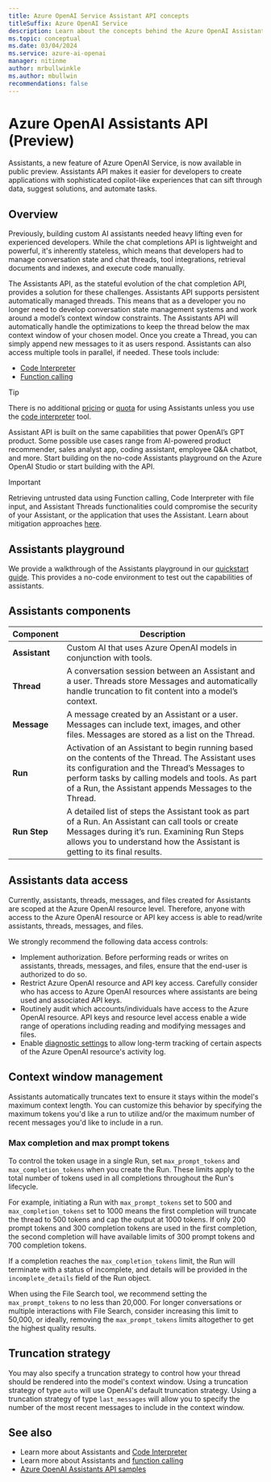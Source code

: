 ```yaml
---
title: Azure OpenAI Service Assistant API concepts
titleSuffix: Azure OpenAI Service
description: Learn about the concepts behind the Azure OpenAI Assistants API.
ms.topic: conceptual
ms.date: 03/04/2024
ms.service: azure-ai-openai
manager: nitinme
author: mrbullwinkle
ms.author: mbullwin
recommendations: false
---
```


# Azure OpenAI Assistants API (Preview)

Assistants, a new feature of Azure OpenAI Service, is now available in public preview. Assistants API makes it easier for developers to create applications with sophisticated copilot-like experiences that can sift through data, suggest solutions, and automate tasks.

## Overview

Previously, building custom AI assistants needed heavy lifting even for experienced developers. While the chat completions API is lightweight and powerful, it's inherently stateless, which means that developers had to manage conversation state and chat threads, tool integrations, retrieval documents and indexes, and execute code manually.

The Assistants API, as the stateful evolution of the chat completion API, provides a solution for these challenges.
Assistants API supports persistent automatically managed threads. This means that as a developer you no longer need to develop conversation state management systems and work around a model’s context window constraints. The Assistants API will automatically handle the optimizations to keep the thread below the max context window of your chosen model. Once you create a Thread, you can simply append new messages to it as users respond. Assistants can also access multiple tools in parallel, if needed. These tools include:

- [Code Interpreter](../how-to/code-interpreter.md)
- [Function calling](../how-to/assistant-functions.md)

> [!TIP]
> There is no additional [pricing](https://azure.microsoft.com/pricing/details/cognitive-services/openai-service/) or [quota](../quotas-limits.md) for using Assistants unless you use the [code interpreter](../how-to/code-interpreter.md) tool.

Assistant API is built on the same capabilities that power OpenAI’s GPT product. Some possible use cases range from AI-powered product recommender, sales analyst app, coding assistant, employee Q&A chatbot, and more. Start building on the no-code Assistants playground on the Azure OpenAI Studio or start building with the API.

> [!IMPORTANT]
> Retrieving untrusted data using Function calling, Code Interpreter with file input, and Assistant Threads functionalities could compromise the security of your Assistant, or the application that uses the Assistant. Learn about mitigation approaches [here](https://aka.ms/oai/assistant-rai).

## Assistants playground

We provide a walkthrough of the Assistants playground in our [quickstart guide](../assistants-quickstart.md). This provides a no-code environment to test out the capabilities of assistants.

## Assistants components

| **Component** | **Description** |
|---|---|
| **Assistant** | Custom AI that uses Azure OpenAI models in conjunction with tools. |
|**Thread** | A conversation session between an Assistant and a user. Threads store Messages and automatically handle truncation to fit content into a model’s context.|
| **Message** | A message created by an Assistant or a user. Messages can include text, images, and other files. Messages are stored as a list on the Thread. |
|**Run** | Activation of an Assistant to begin running based on the contents of the Thread. The Assistant uses its configuration and the Thread’s Messages to perform tasks by calling models and tools. As part of a Run, the Assistant appends Messages to the Thread.|
|**Run Step** | A detailed list of steps the Assistant took as part of a Run. An Assistant can call tools or create Messages during it’s run. Examining Run Steps allows you to understand how the Assistant is getting to its final results. |

## Assistants data access

Currently, assistants, threads, messages, and files created for Assistants are scoped at the Azure OpenAI resource level. Therefore, anyone with access to the Azure OpenAI resource or API key access is able to read/write assistants, threads, messages, and files.

We strongly recommend the following data access controls:

- Implement authorization. Before performing reads or writes on assistants, threads, messages, and files, ensure that the end-user is authorized to do so.
- Restrict Azure OpenAI resource and API key access. Carefully consider who has access to Azure OpenAI resources where assistants are being used and associated API keys.
- Routinely audit which accounts/individuals have access to the Azure OpenAI resource. API keys and resource level access enable a wide range of operations including reading and modifying messages and files.
- Enable [diagnostic settings](../how-to/monitoring.md#configure-diagnostic-settings) to allow long-term tracking of certain aspects of the Azure OpenAI resource's activity log.

## Context window management

Assistants automatically truncates text to ensure it stays within the model's maximum context length. You can customize this behavior by specifying the maximum tokens you'd like a run to utilize and/or the maximum number of recent messages you'd like to include in a run.

### Max completion and max prompt tokens

To control the token usage in a single Run, set `max_prompt_tokens` and `max_completion_tokens` when you create the Run. These limits apply to the total number of tokens used in all completions throughout the Run's lifecycle.

For example, initiating a Run with `max_prompt_tokens` set to 500 and `max_completion_tokens` set to 1000 means the first completion will truncate the thread to 500 tokens and cap the output at 1000 tokens. If only 200 prompt tokens and 300 completion tokens are used in the first completion, the second completion will have available limits of 300 prompt tokens and 700 completion tokens.

If a completion reaches the `max_completion_tokens` limit, the Run will terminate with a status of incomplete, and details will be provided in the `incomplete_details` field of the Run object.

When using the File Search tool, we recommend setting the `max_prompt_tokens` to no less than 20,000. For longer conversations or multiple interactions with File Search, consider increasing this limit to 50,000, or ideally, removing the `max_prompt_tokens` limits altogether to get the highest quality results.

## Truncation strategy

You may also specify a truncation strategy to control how your thread should be rendered into the model's context window. Using a truncation strategy of type `auto` will use OpenAI's default truncation strategy. Using a truncation strategy of type `last_messages` will allow you to specify the number of the most recent messages to include in the context window.

## See also

* Learn more about Assistants and [Code Interpreter](../how-to/code-interpreter.md)
* Learn more about Assistants and [function calling](../how-to/assistant-functions.md)
* [Azure OpenAI Assistants API samples](https://github.com/Azure-Samples/azureai-samples/tree/main/scenarios/Assistants)
